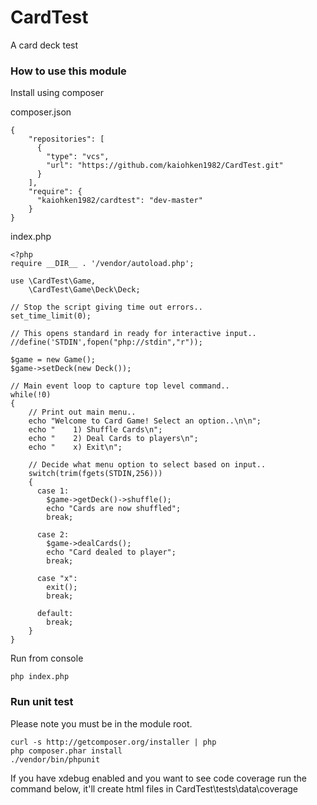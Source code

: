 CardTest
========

A card deck test 

### How to use this module 

Install using composer

composer.json
```
{
    "repositories": [
      {
        "type": "vcs",
        "url": "https://github.com/kaiohken1982/CardTest.git"
      }
    ],
    "require": {
      "kaiohken1982/cardtest": "dev-master"
    }
}
```

index.php
```
<?php
require __DIR__ . '/vendor/autoload.php';

use \CardTest\Game, 
    \CardTest\Game\Deck\Deck;

// Stop the script giving time out errors..
set_time_limit(0);

// This opens standard in ready for interactive input..
//define('STDIN',fopen("php://stdin","r"));

$game = new Game();
$game->setDeck(new Deck());

// Main event loop to capture top level command..
while(!0)
{
    // Print out main menu..
    echo "Welcome to Card Game! Select an option..\n\n";
    echo "    1) Shuffle Cards\n";
    echo "    2) Deal Cards to players\n";
    echo "    x) Exit\n";

    // Decide what menu option to select based on input..
    switch(trim(fgets(STDIN,256)))
    {
      case 1: 
        $game->getDeck()->shuffle();
        echo "Cards are now shuffled";
        break;
               
      case 2:
        $game->dealCards(); 
        echo "Card dealed to player";
        break;

      case "x":
        exit(); 
        break;
               
      default:
        break;
    }
}
```

Run from console
```
php index.php
```

### Run unit test 

Please note you must be in the module root. 

``` 
curl -s http://getcomposer.org/installer | php 
php composer.phar install 
./vendor/bin/phpunit 
``` 

If you have xdebug enabled and you want to see 
code coverage run the command below, 
it'll create html files in CardTest\tests\data\coverage 

``` ./vendor/bin/phpunit --coverage-html data/coverage 
```
